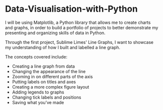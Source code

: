 # Data-Visualisation-with-Python

I will be using Matplotlib, a Python library that allows me to create charts and graphs, in order to build a portfolio of projects to better demonstrate my presenting and organizing skills of data in Python.

Through the first project, Sublime Limes' Line Graphs, I want to showcase my understanding of how I built and labelled a line graph.

The concepts covered include:

- Creating a line graph from data
- Changing the appearance of the line
- Zooming in on different parts of the axis
- Putting labels on titles and axes
- Creating a more complex figure layout
- Adding legends to graphs
- Changing tick labels and positions 
- Saving what you’ve made
